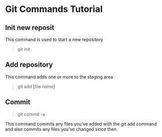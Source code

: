 # **Git Commands Tutorial**

## Init new reposit

This command is used to start a new repository 

> git init

## Add repository

This command adds one or more to the staging area

> git add [file name]

## Commit

> git commit -a

This command commits any files you’ve added with the git add command and also commits any files you’ve changed since then.
